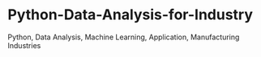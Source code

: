 # Python-Data-Analysis-for-Industry
Python, Data Analysis, Machine Learning, Application, Manufacturing Industries
